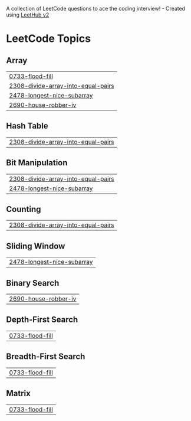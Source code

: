 A collection of LeetCode questions to ace the coding interview! - Created using [LeetHub v2](https://github.com/arunbhardwaj/LeetHub-2.0)
<!---LeetCode Topics Start-->
# LeetCode Topics
## Array
|  |
| ------- |
| [0733-flood-fill](https://github.com/JohnMichael0311/mySolutions/tree/master/0733-flood-fill) |
| [2308-divide-array-into-equal-pairs](https://github.com/JohnMichael0311/mySolutions/tree/master/2308-divide-array-into-equal-pairs) |
| [2478-longest-nice-subarray](https://github.com/JohnMichael0311/mySolutions/tree/master/2478-longest-nice-subarray) |
| [2690-house-robber-iv](https://github.com/JohnMichael0311/mySolutions/tree/master/2690-house-robber-iv) |
## Hash Table
|  |
| ------- |
| [2308-divide-array-into-equal-pairs](https://github.com/JohnMichael0311/mySolutions/tree/master/2308-divide-array-into-equal-pairs) |
## Bit Manipulation
|  |
| ------- |
| [2308-divide-array-into-equal-pairs](https://github.com/JohnMichael0311/mySolutions/tree/master/2308-divide-array-into-equal-pairs) |
| [2478-longest-nice-subarray](https://github.com/JohnMichael0311/mySolutions/tree/master/2478-longest-nice-subarray) |
## Counting
|  |
| ------- |
| [2308-divide-array-into-equal-pairs](https://github.com/JohnMichael0311/mySolutions/tree/master/2308-divide-array-into-equal-pairs) |
## Sliding Window
|  |
| ------- |
| [2478-longest-nice-subarray](https://github.com/JohnMichael0311/mySolutions/tree/master/2478-longest-nice-subarray) |
## Binary Search
|  |
| ------- |
| [2690-house-robber-iv](https://github.com/JohnMichael0311/mySolutions/tree/master/2690-house-robber-iv) |
## Depth-First Search
|  |
| ------- |
| [0733-flood-fill](https://github.com/JohnMichael0311/mySolutions/tree/master/0733-flood-fill) |
## Breadth-First Search
|  |
| ------- |
| [0733-flood-fill](https://github.com/JohnMichael0311/mySolutions/tree/master/0733-flood-fill) |
## Matrix
|  |
| ------- |
| [0733-flood-fill](https://github.com/JohnMichael0311/mySolutions/tree/master/0733-flood-fill) |
<!---LeetCode Topics End-->